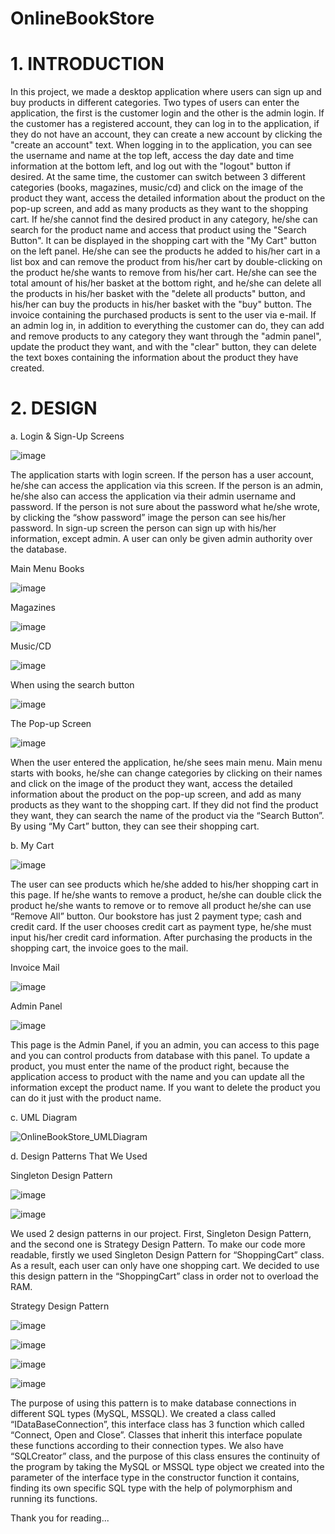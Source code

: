 # OnlineBookStore
 
 # 1. INTRODUCTION
 
In this project, we made a desktop application where users can sign up and buy products in
different categories. Two types of users can enter the application, the first is the customer login
and the other is the admin login. If the customer has a registered account, they can log in to the
application, if they do not have an account, they can create a new account by clicking the
"create an account" text. When logging in to the application, you can see the username and
name at the top left, access the day date and time information at the bottom left, and log out
with the "logout" button if desired. At the same time, the customer can switch between 3
different categories (books, magazines, music/cd) and click on the image of the product they
want, access the detailed information about the product on the pop-up screen, and add as many
products as they want to the shopping cart. If he/she cannot find the desired product in any
category, he/she can search for the product name and access that product using the "Search
Button". It can be displayed in the shopping cart with the "My Cart" button on the left panel.
He/she can see the products he added to his/her cart in a list box and can remove the product
from his/her cart by double-clicking on the product he/she wants to remove from his/her cart.
He/she can see the total amount of his/her basket at the bottom right, and he/she can delete all
the products in his/her basket with the "delete all products" button, and his/her can buy the
products in his/her basket with the "buy" button. The invoice containing the purchased products
is sent to the user via e-mail. If an admin log in, in addition to everything the customer can do,
they can add and remove products to any category they want through the "admin panel", update
the product they want, and with the "clear" button, they can delete the text boxes containing
the information about the product they have created.

# 2. DESIGN

a. Login & Sign-Up Screens

![image](https://user-images.githubusercontent.com/93661411/140268351-db04c1a1-d1a6-485d-95f3-9207397bc06c.png)

The application starts with login screen. If the person has a user account, he/she can access the
application via this screen. If the person is an admin, he/she also can access the application via
their admin username and password. If the person is not sure about the password what he/she
wrote, by clicking the “show password” image the person can see his/her password. In sign-up
screen the person can sign up with his/her information, except admin. A user can only be given
admin authority over the database.

Main Menu
Books

![image](https://user-images.githubusercontent.com/93661411/140268412-e4df2424-72f2-4e69-9790-8408f3bba49f.png)

Magazines

![image](https://user-images.githubusercontent.com/93661411/140268423-bfa743fb-b433-4457-b1d7-fdb3b8b55773.png)

Music/CD

![image](https://user-images.githubusercontent.com/93661411/140268517-a7af58eb-a2f1-4281-9482-38bfc3e64188.png)

When using the search button

![image](https://user-images.githubusercontent.com/93661411/140268540-267b24dc-d876-4549-a1a3-a057ef390f90.png)

The Pop-up Screen

![image](https://user-images.githubusercontent.com/93661411/140268561-1941ada3-c800-40a9-ad9e-96bc50ab38f8.png)


When the user entered the application, he/she sees main menu. Main menu starts with books,
he/she can change categories by clicking on their names and click on the image of the product
they want, access the detailed information about the product on the pop-up screen, and add as
many products as they want to the shopping cart. If they did not find the product they want,
they can search the name of the product via the “Search Button”. By using “My Cart” button,
they can see their shopping cart. 

b. My Cart

![image](https://user-images.githubusercontent.com/93661411/140268603-8444e449-9256-4007-a4e2-91c9eb93d731.png)

The user can see products which he/she added to his/her shopping cart in this page. If
he/she wants to remove a product, he/she can double click the product he/she wants to
remove or to remove all product he/she can use “Remove All” button. Our bookstore
has just 2 payment type; cash and credit card. If the user chooses credit cart as payment
type, he/she must input his/her credit card information. After purchasing the products
in the shopping cart, the invoice goes to the mail.

Invoice Mail

![image](https://user-images.githubusercontent.com/93661411/140268622-5d3177de-7335-4daa-830e-6bee8c717442.png)

Admin Panel

![image](https://user-images.githubusercontent.com/93661411/140268662-511f0923-e124-47b1-91a4-a15b99a3b2e9.png)

This page is the Admin Panel, if you an admin, you can access to this page and you can
control products from database with this panel. To update a product, you must enter the
name of the product right, because the application access to product with the name and 
you can update all the information except the product name. If you want to delete the
product you can do it just with the product name.


c. UML Diagram

![OnlineBookStore_UMLDiagram](https://user-images.githubusercontent.com/93661411/140268728-99265448-4377-47b8-a250-a18d2dc68a1c.png)


d. Design Patterns That We Used

Singleton Design Pattern

![image](https://user-images.githubusercontent.com/93661411/140268766-e6515f5e-5ffc-40d4-b548-9fc489354d8b.png)

![image](https://user-images.githubusercontent.com/93661411/140268775-14d59eb4-9c6d-4eaa-8277-045103c68b32.png)

We used 2 design patterns in our project. First, Singleton Design Pattern, and the second
one is Strategy Design Pattern. To make our code more readable, firstly we used
Singleton Design Pattern for “ShoppingCart” class. As a result, each user can only have
one shopping cart. We decided to use this design pattern in the “ShoppingCart” class in
order not to overload the RAM.

Strategy Design Pattern

![image](https://user-images.githubusercontent.com/93661411/140268799-f9444283-0652-43f4-a4d4-8711f910e24b.png)

![image](https://user-images.githubusercontent.com/93661411/140268813-87bdeecf-b2d2-4195-b815-65e09a43b30f.png)

![image](https://user-images.githubusercontent.com/93661411/140268824-4003ca5f-e4b3-4483-a49a-35afc578bc4b.png)

![image](https://user-images.githubusercontent.com/93661411/140268836-5aba28c2-7bb9-409f-ba49-4d59b68b9e93.png)

The purpose of using this pattern is to make database connections in different SQL types
(MySQL, MSSQL). We created a class called “IDataBaseConnection”, this interface class has
3 function which called “Connect, Open and Close”. Classes that inherit this interface populate
these functions according to their connection types. We also have “SQLCreator” class, and the
purpose of this class ensures the continuity of the program by taking the MySQL or MSSQL
type object we created into the parameter of the interface type in the constructor function it
contains, finding its own specific SQL type with the help of polymorphism and running its
functions.

Thank you for reading...






